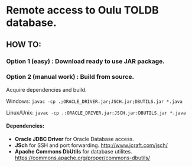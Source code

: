 # Remote access to Oulu TOLDB database.


## HOW TO:
### Option 1 (easy) : Download ready to use JAR package.


### Option 2 (manual work) : Build from source.


Acquire dependencies and build.


Windows: ```javac -cp .;ORACLE_DRIVER.jar;JSCH.jar;DBUTILS.jar *.java```


Linux/Unix: ```javac -cp .:ORACLE_DRIVER.jar:JSCH.jar:DBUTILS.jar *.java```


#### Dependencies:
- **Oracle JDBC Driver** for Oracle Database access.
- **JSch** for SSH and port forwarding. http://www.jcraft.com/jsch/
- **Apache Commons DbUtils** for database utilites. https://commons.apache.org/proper/commons-dbutils/
